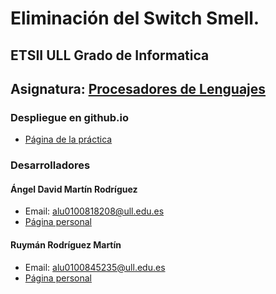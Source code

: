 # Eliminación del Switch Smell.
## ETSII ULL Grado de Informatica
## Asignatura: [Procesadores de Lenguajes](https://campusvirtual.ull.es/1516/course/view.php?id=178)

### Despliegue en github.io

* [Página de la práctica](http://ULL-ESIT-GRADOII-PL.github.io/eliminacion-del-switch-ruyman_y_david/)

### Desarrolladores

#### Ángel David Martín Rodríguez
  - Email: alu0100818208@ull.edu.es
  - [Página personal](http://alu0100818208.github.io)

#### Ruymán Rodríguez Martín
  - Email: alu0100845235@ull.edu.es
  - [Página personal](http://alu0100845235.github.io)
